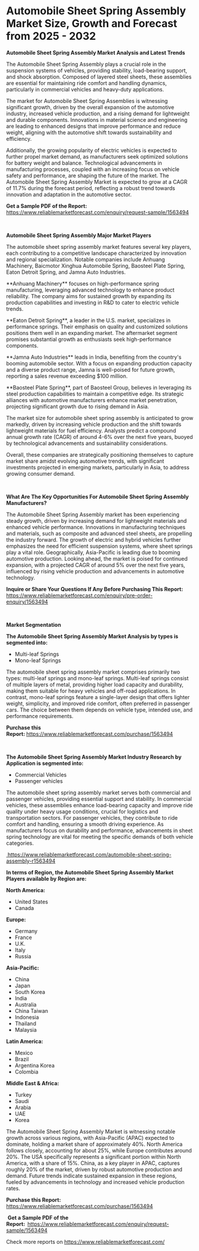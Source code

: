 <p><h1>Automobile Sheet Spring Assembly Market Size, Growth and Forecast from 2025 - 2032</h1></p><p><strong>Automobile Sheet Spring Assembly Market Analysis and Latest Trends</strong></p>
<p><p>The Automobile Sheet Spring Assembly plays a crucial role in the suspension systems of vehicles, providing stability, load-bearing support, and shock absorption. Composed of layered steel sheets, these assemblies are essential for maintaining ride comfort and handling dynamics, particularly in commercial vehicles and heavy-duty applications. </p><p>The market for Automobile Sheet Spring Assemblies is witnessing significant growth, driven by the overall expansion of the automotive industry, increased vehicle production, and a rising demand for lightweight and durable components. Innovations in material science and engineering are leading to enhanced designs that improve performance and reduce weight, aligning with the automotive shift towards sustainability and efficiency.</p><p>Additionally, the growing popularity of electric vehicles is expected to further propel market demand, as manufacturers seek optimized solutions for battery weight and balance. Technological advancements in manufacturing processes, coupled with an increasing focus on vehicle safety and performance, are shaping the future of the market. The Automobile Sheet Spring Assembly Market is expected to grow at a CAGR of 11.7% during the forecast period, reflecting a robust trend towards innovation and adaptation in the automotive sector.</p></p>
<p><strong>Get a Sample PDF of the Report:&nbsp;</strong> <a href="https://www.reliablemarketforecast.com/enquiry/request-sample/1563494?utm_campaign=3357&utm_medium=2&utm_source=Github&utm_content=ia&utm_term=30032025&utm_id=automobile-sheet-spring-assembly">https://www.reliablemarketforecast.com/enquiry/request-sample/1563494</a></p>
<p>&nbsp;</p>
<p><strong>Automobile Sheet Spring Assembly Major Market Players</strong></p>
<p><p>The automobile sheet spring assembly market features several key players, each contributing to a competitive landscape characterized by innovation and regional specialization. Notable companies include Anhuang Machinery, Baicmotor Xinghua Automobile Spring, Baosteel Plate Spring, Eaton Detroit Spring, and Jamna Auto Industries.</p><p>**Anhuang Machinery** focuses on high-performance spring manufacturing, leveraging advanced technology to enhance product reliability. The company aims for sustained growth by expanding its production capabilities and investing in R&D to cater to electric vehicle trends.</p><p>**Eaton Detroit Spring**, a leader in the U.S. market, specializes in performance springs. Their emphasis on quality and customized solutions positions them well in an expanding market. The aftermarket segment promises substantial growth as enthusiasts seek high-performance components.</p><p>**Jamna Auto Industries** leads in India, benefiting from the country's booming automobile sector. With a focus on expanding production capacity and a diverse product range, Jamna is well-poised for future growth, reporting a sales revenue exceeding $100 million.</p><p>**Baosteel Plate Spring**, part of Baosteel Group, believes in leveraging its steel production capabilities to maintain a competitive edge. Its strategic alliances with automotive manufacturers enhance market penetration, projecting significant growth due to rising demand in Asia.</p><p>The market size for automobile sheet spring assembly is anticipated to grow markedly, driven by increasing vehicle production and the shift towards lightweight materials for fuel efficiency. Analysts predict a compound annual growth rate (CAGR) of around 4-6% over the next five years, buoyed by technological advancements and sustainability considerations. </p><p>Overall, these companies are strategically positioning themselves to capture market share amidst evolving automotive trends, with significant investments projected in emerging markets, particularly in Asia, to address growing consumer demand.</p></p>
<p>&nbsp;</p>
<p><strong>What Are The Key Opportunities For Automobile Sheet Spring Assembly Manufacturers?</strong></p>
<p><p>The Automobile Sheet Spring Assembly market has been experiencing steady growth, driven by increasing demand for lightweight materials and enhanced vehicle performance. Innovations in manufacturing techniques and materials, such as composite and advanced steel sheets, are propelling the industry forward. The growth of electric and hybrid vehicles further emphasizes the need for efficient suspension systems, where sheet springs play a vital role. Geographically, Asia-Pacific is leading due to booming automotive production. Looking ahead, the market is poised for continued expansion, with a projected CAGR of around 5% over the next five years, influenced by rising vehicle production and advancements in automotive technology.</p></p>
<p><strong>Inquire or Share Your Questions If Any Before Purchasing This Report:</strong> <a href="https://www.reliablemarketforecast.com/enquiry/pre-order-enquiry/1563494?utm_campaign=3357&utm_medium=2&utm_source=Github&utm_content=ia&utm_term=30032025&utm_id=automobile-sheet-spring-assembly">https://www.reliablemarketforecast.com/enquiry/pre-order-enquiry/1563494</a></p>
<p>&nbsp;</p>
<p><strong>Market Segmentation</strong></p>
<p><strong>The Automobile Sheet Spring Assembly Market Analysis by types is segmented into:</strong></p>
<p><ul><li>Multi-leaf Springs</li><li>Mono-leaf Springs</li></ul></p>
<p><p>The automobile sheet spring assembly market comprises primarily two types: multi-leaf springs and mono-leaf springs. Multi-leaf springs consist of multiple layers of metal, providing higher load capacity and durability, making them suitable for heavy vehicles and off-road applications. In contrast, mono-leaf springs feature a single-layer design that offers lighter weight, simplicity, and improved ride comfort, often preferred in passenger cars. The choice between them depends on vehicle type, intended use, and performance requirements.</p></p>
<p><strong>Purchase this Report:&nbsp;</strong><a href="https://www.reliablemarketforecast.com/purchase/1563494?utm_campaign=3357&utm_medium=2&utm_source=Github&utm_content=ia&utm_term=30032025&utm_id=automobile-sheet-spring-assembly">https://www.reliablemarketforecast.com/purchase/1563494</a></p>
<p>&nbsp;</p>
<p><strong>The Automobile Sheet Spring Assembly Market Industry Research by Application is segmented into:</strong></p>
<p><ul><li>Commercial Vehicles</li><li>Passenger vehicles</li></ul></p>
<p><p>The automobile sheet spring assembly market serves both commercial and passenger vehicles, providing essential support and stability. In commercial vehicles, these assemblies enhance load-bearing capacity and improve ride quality under heavy usage conditions, crucial for logistics and transportation sectors. For passenger vehicles, they contribute to ride comfort and handling, ensuring a smooth driving experience. As manufacturers focus on durability and performance, advancements in sheet spring technology are vital for meeting the specific demands of both vehicle categories.</p></p>
<p><a href="https://www.reliablemarketforecast.com/automobile-sheet-spring-assembly-r1563494?utm_campaign=3357&utm_medium=2&utm_source=Github&utm_content=ia&utm_term=30032025&utm_id=automobile-sheet-spring-assembly">&nbsp;https://www.reliablemarketforecast.com/automobile-sheet-spring-assembly-r1563494</a></p>
<p><strong>In terms of Region, the Automobile Sheet Spring Assembly Market Players available by Region are:</strong></p>
<p>
    <p> <strong> North America: </strong>
        <ul>
            <li>United States</li>
            <li>Canada</li>
        </ul>
        </p> 
    <p> <strong> Europe: </strong>
        <ul>
            <li>Germany</li>
            <li>France</li>
            <li>U.K.</li>
            <li>Italy</li>
            <li>Russia</li>
        </ul>
        </p> 
    <p> <strong> Asia-Pacific: </strong>
        <ul>
            <li>China</li>
            <li>Japan</li>
            <li>South Korea</li>
            <li>India</li>
            <li>Australia</li>
            <li>China Taiwan</li>
            <li>Indonesia</li>
            <li>Thailand</li>
            <li>Malaysia</li>
        </ul>
        </p> 
    <p> <strong> Latin America: </strong>
        <ul>
            <li>Mexico</li>
            <li>Brazil</li>
            <li>Argentina Korea</li>
            <li>Colombia</li>
        </ul>
        </p> 
    <p> <strong> Middle East & Africa: </strong>
        <ul>
            <li>Turkey</li>
            <li>Saudi</li>
            <li>Arabia</li>
            <li>UAE</li>
            <li>Korea</li>
        </ul>
    </p>
    </p>
<p><p>The Automobile Sheet Spring Assembly Market is witnessing notable growth across various regions, with Asia-Pacific (APAC) expected to dominate, holding a market share of approximately 40%. North America follows closely, accounting for about 25%, while Europe contributes around 20%. The USA specifically represents a significant portion within North America, with a share of 15%. China, as a key player in APAC, captures roughly 20% of the market, driven by robust automotive production and demand. Future trends indicate sustained expansion in these regions, fueled by advancements in technology and increased vehicle production rates.</p></p>
<p><strong>Purchase this Report: </strong><a href="https://www.reliablemarketforecast.com/purchase/1563494?utm_campaign=3357&utm_medium=2&utm_source=Github&utm_content=ia&utm_term=30032025&utm_id=automobile-sheet-spring-assembly">https://www.reliablemarketforecast.com/purchase/1563494</a></p>
<p>&nbsp;<strong>Get a Sample PDF of the Report:&nbsp;&nbsp;</strong><a href="https://www.reliablemarketforecast.com/enquiry/request-sample/1563494?utm_campaign=3357&utm_medium=2&utm_source=Github&utm_content=ia&utm_term=30032025&utm_id=automobile-sheet-spring-assembly">https://www.reliablemarketforecast.com/enquiry/request-sample/1563494</a></p>
<p><strong></strong></p>
<p>Check more reports on <a href="https://www.reliablemarketforecast.com/?utm_campaign=3357&utm_medium=2&utm_source=Github&utm_content=ia&utm_term=30032025&utm_id=automobile-sheet-spring-assembly">https://www.reliablemarketforecast.com/</a></p>